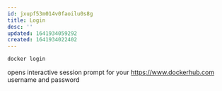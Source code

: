 ```yaml
---
id: jxupf53m014v0faoilu0s8g
title: Login
desc: ''
updated: 1641934059292
created: 1641934022402
---
```


```bash
docker login
```

opens interactive session prompt for your <https://www.dockerhub.com> username and password
